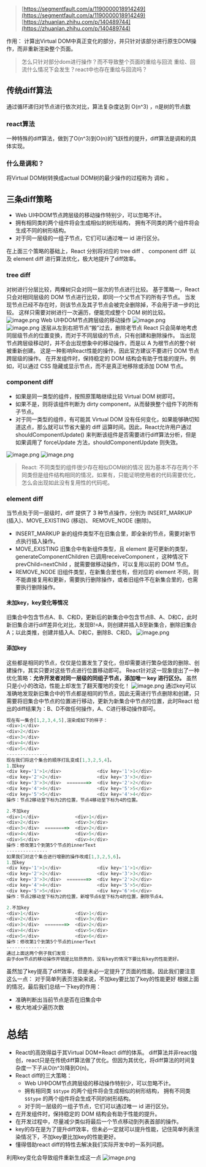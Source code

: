 > [https://segmentfault.com/a/1190000018914249](https://segmentfault.com/a/1190000018914249)
> [https://zhuanlan.zhihu.com/p/140489744](https://zhuanlan.zhihu.com/p/140489744)



作用：
计算出Virtual DOM中真正变化的部分，并只针对该部分进行原生DOM操作，而非重新渲染整个页面。
> 怎么只针对部分dom进行操作？而不导致整个页面的重绘与回流
> 重绘、回流什么情况下会发生？react中也存在重绘与回流吗？



## 传统diff算法
通过循环递归对节点进行依次对比，算法复杂度达到 O(n^3) ，n是树的节点数


### react算法
一种特殊的diff算法，做到了O(n^3)到O(n)的飞跃性的提升，diff算法是调和的具体实现。
### 什么是调和？
将Virtual DOM树转换成actual DOM树的最少操作的过程称为 调和 。


## 三条diff策略

- Web UI中DOM节点跨层级的移动操作特别少，可以忽略不计。
- 拥有相同类的两个组件将会生成相似的树形结构，
拥有不同类的两个组件将会生成不同的树形结构。
- 对于同一层级的一组子节点，它们可以通过唯一 id 进行区分。



在上面三个策略的基础上，React 分别将对应的 tree diff 、 component diff  以及 element diff 进行算法优化，极大地提升了diff效率。


### tree diff
对树进行分层比较，两棵树只会对同一层次的节点进行比较。
基于策略一，React只会对相同层级的 DOM 节点进行比较，即同一个父节点下的所有子节点。
当发现节点已经不存在时，则该节点及其子节点会被完全删除掉，不会用于进一步的比较。
这样只需要对树进行一次遍历，便能完成整个 DOM 树的比较。
![image.png](https://cdn.nlark.com/yuque/0/2021/png/300273/1616753393403-df5715ea-084a-40dd-99fa-728e29630fc8.png#align=left&display=inline&height=135&margin=%5Bobject%20Object%5D&name=image.png&originHeight=270&originWidth=504&size=106786&status=done&style=none&width=252)
Web UI中DOM节点跨层级的移动操作
![image.png](https://cdn.nlark.com/yuque/0/2021/png/300273/1616753527550-e54b3077-a118-443e-8725-288541c2b485.png#align=left&display=inline&height=157&margin=%5Bobject%20Object%5D&name=image.png&originHeight=313&originWidth=710&size=15717&status=done&style=none&width=355)
![image.png](https://cdn.nlark.com/yuque/0/2021/png/300273/1616753535324-e4141957-0ddb-4860-a762-9a55920796b3.png#align=left&display=inline&height=53&margin=%5Bobject%20Object%5D&name=image.png&originHeight=106&originWidth=732&size=23548&status=done&style=none&width=366)
逐层从左到右把节点“搬”过去，删除老节点
React 只会简单地考虑同层级节点的位置变换，而对于不同层级的节点，只有创建和删除操作。
当出现节点跨层级移动时，并不会出现想象中的移动操作，而是以 A 为根节点的整个树被重新创建。
这是一种影响React性能的操作，因此官方建议不要进行 DOM 节点跨层级的操作。
在开发组件时，保持稳定的 DOM 结构会有助于性能的提升。例如，可以通过 CSS 隐藏或显示节点，而不是真正地移除或添加 DOM 节点。


### component diff

- 如果是同一类型的组件，按照原策略继续比较 Virtual DOM 树即可。
- 如果不是，则将该组件判断为 dirty component，从而替换整个组件下的所有子节点。
- 对于同一类型的组件，有可能其 Virtual DOM 没有任何变化，如果能够确切知道这点，那么就可以节省大量的 diff 运算时间。因此，React允许用户通过shouldComponentUpdate() 来判断该组件是否需要进行diff算法分析，但是如果调用了 forceUpdate 方法，shouldComponentUpdate 则失效。



![image.png](https://cdn.nlark.com/yuque/0/2021/png/300273/1616754065948-0db21895-5ee2-4a5a-9181-80e3a24a28ea.png#align=left&display=inline&height=80&margin=%5Bobject%20Object%5D&name=image.png&originHeight=159&originWidth=732&size=28595&status=done&style=none&width=366)
![image.png](https://cdn.nlark.com/yuque/0/2021/png/300273/1616754075063-ef6b2afd-f593-4fae-9fd7-8352b3f724ed.png#align=left&display=inline&height=32&margin=%5Bobject%20Object%5D&name=image.png&originHeight=63&originWidth=732&size=15893&status=done&style=none&width=366)
> React: 不同类型的组件很少存在相似DOM树的情况
> 因为基本不存在两个不同类但是组件结构相同的情况，如果有，只能证明使用者的代码需要优化，怎么会出现如此没有复用性的代码呢。



### element diff
当节点处于同一层级时，diff 提供了 3 种节点操作，分别为 INSERT_MARKUP (插入)、MOVE_EXISTING (移动)、 REMOVE_NODE (删除)。


- INSERT_MARKUP
新的组件类型不在旧集合里，即全新的节点，需要对新节点执行插入操作。
- MOVE_EXISTING
旧集合中有新组件类型，且 element 是可更新的类型，generateComponentChildren 已调用receiveComponent ，这种情况下 prevChild=nextChild ，就需要做移动操作，可以复用以前的 DOM 节点。
- REMOVE_NODE
旧组件类型，在新集合里也有，但对应的 element 不同，则不能直接复用和更新，需要执行删除操作，或者旧组件不在新集合里的，也需要执行删除操作。



#### 未加key，key变化等情况
旧集合中包含节点A、B、C和D，更新后的新集合中包含节点B、A、D和C，此时新旧集合进行diff差异化对比，发现B!=A，则创建并插入B至新集合，删除旧集合A；以此类推，创建并插入A、D和C，删除B、C和D。
![image.png](https://cdn.nlark.com/yuque/0/2021/png/300273/1616755292239-6af2bf4f-4c52-48a9-a352-47269f11e15a.png#align=left&display=inline&height=156&margin=%5Bobject%20Object%5D&name=image.png&originHeight=312&originWidth=732&size=64936&status=done&style=none&width=366)


#### 添加key
这些都是相同的节点，仅仅是位置发生了变化，但却需要进行繁杂低效的删除、创建操作，其实只要对这些节点进行位置移动即可。
React针对这一现象提出了一种优化策略：**允许开发者对同一层级的同组子节点，添加唯一 key 进行区分。**
虽然只是小小的改动，性能上却发生了翻天覆地的变化！
![image.png](https://cdn.nlark.com/yuque/0/2021/png/300273/1616755487493-1df2dd6d-f063-4f65-bd82-a8836456b755.png#align=left&display=inline&height=201&margin=%5Bobject%20Object%5D&name=image.png&originHeight=402&originWidth=732&size=90739&status=done&style=none&width=366)
通过key可以准确地发现新旧集合中的节点都是相同的节点，因此无需进行节点删除和创建，只需要将旧集合中节点的位置进行移动，更新为新集合中节点的位置，此时React 给出的diff结果为：B、D不做任何操作，A、C进行移动操作即可。

```javascript
现在有一集合[1,2,3,4,5],渲染成如下的样子：
<div>1</div>
<div>2</div>
<div>3</div>
<div>4</div>
<div>5</div>
---------------
现在我们将这个集合的顺序打乱变成[1,3,2,5,4]。
1.加key
<div key='1'>1</div>             <div key='1'>1</div>     
<div key='2'>2</div>             <div key='3'>3</div>  
<div key='3'>3</div>  ========>  <div key='2'>2</div>  
<div key='4'>4</div>             <div key='5'>5</div>  
<div key='5'>5</div>             <div key='4'>4</div>  
操作：节点2移动至下标为2的位置，节点4移动至下标为4的位置。

2.不加key
<div>1</div>             <div>1</div>     
<div>2</div>             <div>3</div>  
<div>3</div>  ========>  <div>2</div>  
<div>4</div>             <div>5</div>  
<div>5</div>             <div>4</div>  
操作：修改第1个到第5个节点的innerText
---------------
如果我们对这个集合进行增删的操作改成[1,3,2,5,6]。
1.加key
<div key='1'>1</div>             <div key='1'>1</div>     
<div key='2'>2</div>             <div key='3'>3</div>  
<div key='3'>3</div>  ========>  <div key='2'>2</div>  
<div key='4'>4</div>             <div key='5'>5</div>  
<div key='5'>5</div>             <div key='6'>6</div>  
操作：节点2移动至下标为2的位置，新增节点6至下标为4的位置，删除节点4。

2.不加key
<div>1</div>             <div>1</div>     
<div>2</div>             <div>3</div>  
<div>3</div>  ========>  <div>2</div>  
<div>4</div>             <div>5</div>  
<div>5</div>             <div>6</div> 
操作：修改第1个到第5个节点的innerText
---------------
通过上面这两个例子我们发现：
由于dom节点的移动操作开销是比较昂贵的，没有key的情况下要比有key的性能更好。
```
虽然加了key提高了diff效率，但是未必一定提升了页面的性能。因此我们要注意这么一点：
对于简单列表页渲染来说，不加key要比加了key的性能更好
根据上面的情况，最后我们总结一下key的作用：

- 准确判断出当前节点是否在旧集合中
- 极大地减少遍历次数



# 总结

- React的高效得益于其Virtual DOM+React diff的体系。
diff算法并非react独创，react只是在传统diff算法做了优化。但因为其优化，将diff算法的时间复杂度一下子从O(n^3)降到O(n)。
- React diff的三大策略：
   - Web UI中DOM节点跨层级的移动操作特别少，可以忽略不计。
   - 拥有相同类 `$$type` 的两个组件将会生成相似的树形结构，
拥有不同类 `$$type` 的两个组件将会生成不同的树形结构。
   - 对于同一层级的一组子节点，它们可以通过唯一 id 进行区分。
- 在开发组件时，保持稳定的 DOM 结构会有助于性能的提升。
- 在开发过程中，尽量减少类似将最后一个节点移动到列表首部的操作。
- key的存在是为了提升diff效率，但未必一定就可以提升性能，记住简单列表渲染情况下，不加key要比加key的性能更好。
- 懂得借助react diff的特性去解决我们实际开发中的一系列问题。



利用key变化会导致组件重新生成这一点
![image.png](https://cdn.nlark.com/yuque/0/2021/png/300273/1616757854416-cdd6c10f-01f4-437e-ac70-aecae40d90b5.png#align=left&display=inline&height=616&margin=%5Bobject%20Object%5D&name=image.png&originHeight=1232&originWidth=1574&size=763366&status=done&style=none&width=787)
